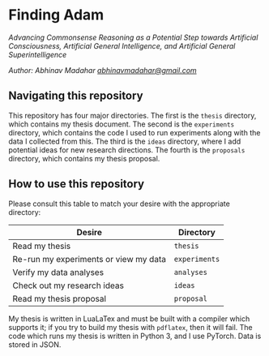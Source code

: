# Finding Adam

_Advancing Commonsense Reasoning as a Potential Step towards Artificial Consciousness, Artificial General Intelligence, and Artificial General Superintelligence_

_Author: Abhinav Madahar <abhinavmadahar@gmail.com>_

## Navigating this repository

This repository has four major directories.
The first is the `thesis` directory, which contains my thesis document.
The second is the `experiments` directory, which contains the code I used to run experiments along with the data I collected from this.
The third is the `ideas` directory, where I add potential ideas for new research directions.
The fourth is the `proposals` directory, which contains my thesis proposal.

## How to use this repository

Please consult this table to match your desire with the appropriate directory:

| Desire                                | Directory     |
|---------------------------------------|---------------|
| Read my thesis                        | `thesis`      |
| Re-run my experiments or view my data | `experiments` |
| Verify my data analyses               | `analyses`    |
| Check out my research ideas           | `ideas`       |
| Read my thesis proposal               | `proposal`    |

My thesis is written in LuaLaTex and must be built with a compiler which supports it; if you try to build my thesis with `pdflatex`, then it will fail.
The code which runs my thesis is written in Python 3, and I use PyTorch.
Data is stored in JSON.
